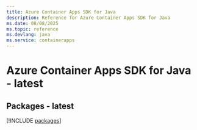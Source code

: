 ```yaml
---
title: Azure Container Apps SDK for Java
description: Reference for Azure Container Apps SDK for Java
ms.date: 08/08/2025
ms.topic: reference
ms.devlang: java
ms.service: containerapps
---
```

# Azure Container Apps SDK for Java - latest
## Packages - latest
[!INCLUDE [packages](container-apps-index.md)]